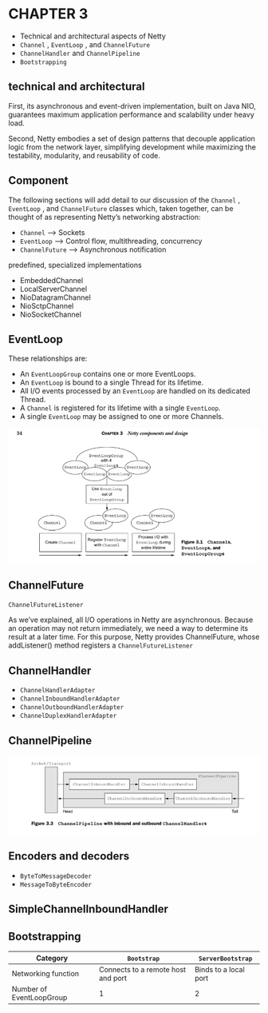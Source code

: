 # CHAPTER 3

- Technical and architectural aspects of Netty
- `Channel` , `EventLoop` , and `ChannelFuture`
- `ChannelHandler` and `ChannelPipeline`
- `Bootstrapping`

## technical and architectural

First, its asynchronous and event-driven implementation, built on Java NIO, guarantees maximum
application performance and scalability under heavy load. 

Second, Netty embodies a set of design patterns that decouple application logic from the network layer, simplifying
development while maximizing the testability, modularity, and reusability of code.

## Component

The following sections will add detail to our discussion of the `Channel` , `EventLoop` ,
and `ChannelFuture` classes which, taken together, can be thought of as representing
Netty’s networking abstraction:

- `Channel` —> Sockets
- `EventLoop` —> Control flow, multithreading, concurrency
- `ChannelFuture` —> Asynchronous notification

predefined, specialized implementations

- EmbeddedChannel
- LocalServerChannel
- NioDatagramChannel
- NioSctpChannel
- NioSocketChannel

## EventLoop

These relationships are:

- An `EventLoopGroup` contains one or more EventLoops.
- An `EventLoop` is bound to a single Thread for its lifetime.
- All I/O events processed by an `EventLoop` are handled on its dedicated Thread.
- A `Channel` is registered for its lifetime with a single `EventLoop`.
- A single `EventLoop` may be assigned to one or more Channels.

![Netty components and design](images/netty-in-action-components-and-design.png)

## ChannelFuture

`ChannelFutureListener`

As we’ve explained, all I/O operations in Netty are asynchronous. Because an operation
may not return immediately, we need a way to determine its result at a later time.
For this purpose, Netty provides ChannelFuture, whose addListener() method registers
a `ChannelFutureListener`

## ChannelHandler

- `ChannelHandlerAdapter`
- `ChannelInboundHandlerAdapter`
- `ChannelOutboundHandlerAdapter`
- `ChannelDuplexHandlerAdapter`

## ChannelPipeline

![ChannelPipeline](images/netty-in-action-channel-pipe-line.png)

## Encoders and decoders

- `ByteToMessageDecoder`
- `MessageToByteEncoder`

## SimpleChannelInboundHandler

## Bootstrapping

| Category                 | `Bootstrap`                        | `ServerBootstrap`     |
| ------------------------ | ---------------------------------- | --------------------- |
| Networking function      | Connects to a remote host and port | Binds to a local port |
| Number of EventLoopGroup | 1                                  | 2                     |

